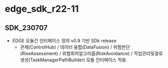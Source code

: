 # edge_sdk_r22-11

## SDK_230707
- EDGE 모듈간 인터페이스 정의 v0.9 기반 SDk release
    - 관제(ControlHub) / 데이터 융합(DataFusion) / 위험판단(RiseAssessment) / 위험회피알고리즘(RiskAvoidance) / 작업관리및경로생성(TaskManagerPathBuilder) 모듈 인터페이스 적용.
